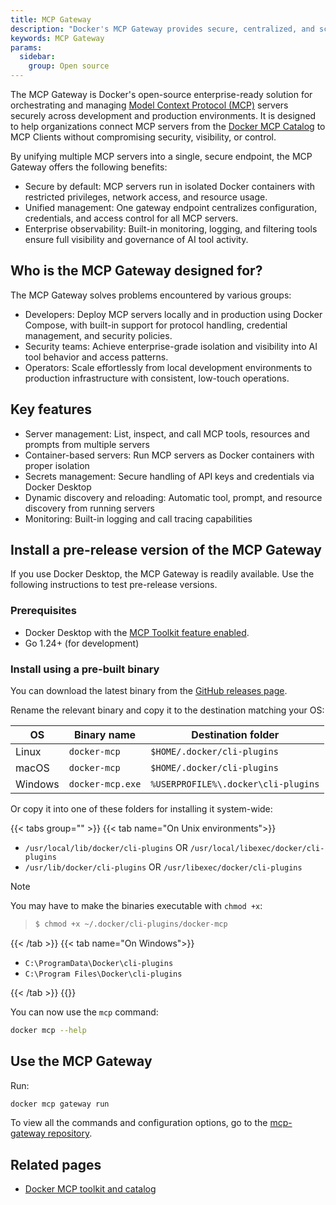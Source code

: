 ```yaml
---
title: MCP Gateway
description: "Docker's MCP Gateway provides secure, centralized, and scalable orchestration of AI tools through containerized MCP servers—empowering developers, operators, and security teams."
keywords: MCP Gateway
params:
  sidebar:
    group: Open source
---
```


The MCP Gateway is Docker's open-source enterprise-ready solution for orchestrating and
managing [Model Context Protocol (MCP)](https://spec.modelcontextprotocol.io/) servers
securely across development and production environments.
It is designed to help organizations connect MCP servers from the [Docker MCP Catalog](https://hub.docker.com/mcp) to MCP Clients without compromising security, visibility, or control.

By unifying multiple MCP servers into a single, secure endpoint, the MCP Gateway offers
the following benefits:

- Secure by default: MCP servers run in isolated Docker containers with restricted
  privileges, network access, and resource usage.
- Unified management: One gateway endpoint centralizes configuration, credentials,
  and access control for all MCP servers.
- Enterprise observability: Built-in monitoring, logging, and filtering tools ensure
  full visibility and governance of AI tool activity.

## Who is the MCP Gateway designed for?

The MCP Gateway solves problems encountered by various groups:

- Developers: Deploy MCP servers locally and in production using Docker Compose,
  with built-in support for protocol handling, credential management, and security policies.
- Security teams: Achieve enterprise-grade isolation and visibility into AI tool
  behavior and access patterns.
- Operators: Scale effortlessly from local development environments to production
  infrastructure with consistent, low-touch operations.

## Key features

- Server management: List, inspect, and call MCP tools, resources and prompts from multiple servers
- Container-based servers: Run MCP servers as Docker containers with proper isolation
- Secrets management: Secure handling of API keys and credentials via Docker Desktop
- Dynamic discovery and reloading: Automatic tool, prompt, and resource discovery from running servers
- Monitoring: Built-in logging and call tracing capabilities

## Install a pre-release version of the MCP Gateway

If you use Docker Desktop, the MCP Gateway is readily available. Use the
following instructions to test pre-release versions.

### Prerequisites

- Docker Desktop with the [MCP Toolkit feature enabled](../mcp-catalog-and-toolkit/toolkit.md#enable-docker-mcp-toolkit).
- Go 1.24+ (for development)

### Install using a pre-built binary

You can download the latest binary from the [GitHub releases page](https://github.com/docker/mcp-gateway/releases/latest).

Rename the relevant binary and copy it to the destination matching your OS:

| OS      | Binary name         | Destination folder                  |
|---------|---------------------|-------------------------------------|
| Linux   | `docker-mcp`     | `$HOME/.docker/cli-plugins`         |
| macOS   | `docker-mcp`     | `$HOME/.docker/cli-plugins`         |
| Windows | `docker-mcp.exe` | `%USERPROFILE%\.docker\cli-plugins` |

Or copy it into one of these folders for installing it system-wide:


{{< tabs group="" >}}
{{< tab name="On Unix environments">}}


* `/usr/local/lib/docker/cli-plugins` OR `/usr/local/libexec/docker/cli-plugins`
* `/usr/lib/docker/cli-plugins` OR `/usr/libexec/docker/cli-plugins`

> [!NOTE]
> You may have to make the binaries executable with `chmod +x`:

> ```bash
> $ chmod +x ~/.docker/cli-plugins/docker-mcp
> ```

{{< /tab >}}
{{< tab name="On Windows">}}

* `C:\ProgramData\Docker\cli-plugins`
* `C:\Program Files\Docker\cli-plugins`

{{< /tab >}}
{{</tabs >}}

You can now use the `mcp` command:

```bash
docker mcp --help
```

## Use the MCP Gateway

Run:

```bash
docker mcp gateway run
```

To view all the commands and configuration options, go to the [mcp-gateway repository](https://github.com/docker/mcp-gateway?tab=readme-ov-file#usage).

## Related pages

- [Docker MCP toolkit and catalog](/manuals/ai/mcp-catalog-and-toolkit/_index.md)
